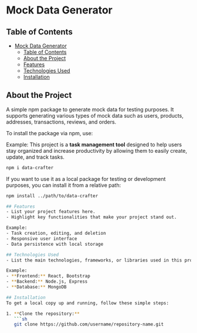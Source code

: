 # Mock Data Generator

## Table of Contents
- [Mock Data Generator](#mock-data-generator)
  - [Table of Contents](#table-of-contents)
  - [About the Project](#about-the-project)
  - [Features](#features)
  - [Technologies Used](#technologies-used)
  - [Installation](#installation)

## About the Project
A simple npm package to generate mock data for testing purposes. It supports generating various types of mock data such as users, products, addresses, transactions, reviews, and orders.

To install the package via npm, use:

Example:
This project is a **task management tool** designed to help users stay organized and increase productivity by allowing them to easily create, update, and track tasks.

```sh
npm i data-crafter
```

If you want to use it as a local package for testing or development purposes, you can install it from a relative path:

```sh
npm install ../path/to/data-crafter

## Features
- List your project features here.
- Highlight key functionalities that make your project stand out.

Example:
- Task creation, editing, and deletion
- Responsive user interface
- Data persistence with local storage

## Technologies Used
- List the main technologies, frameworks, or libraries used in this project.

Example:
- **Frontend:** React, Bootstrap
- **Backend:** Node.js, Express
- **Database:** MongoDB

## Installation
To get a local copy up and running, follow these simple steps:

1. **Clone the repository:**
   ```sh
   git clone https://github.com/username/repository-name.git
